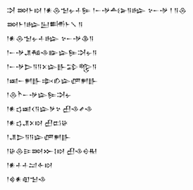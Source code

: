 <div class='block'>
<div class='line'>𒋫 𒇷𒈨𒊭 𒁹𒀭𒁲𒈠𒉡𒈦𒌉 𒁹𒀸𒋩𒋀𒅕𒀀𒈗 𒆳𒀸𒋩 𒑰 𒀀𒁲</div>
<div class='line'>𒇷𒈨𒁹𒈗𒌨𒌦𒈨𒑳 𒀀</div>
<div class='line'>𒁹𒀭𒁲𒈠𒉡𒈦𒈗 𒆳𒀸𒋩𒆠𒀀</div>
<div class='line'>𒁹𒀸𒋩𒂗𒄀𒈾𒅔𒇽𒌉𒋫𒉡𒀀</div>
<div class='line'>𒁹𒀸𒋩𒆕𒀀𒀀𒉽𒇽𒃲𒁉𒈜𒀀</div>
<div class='line'>𒁹𒀜𒀸𒂍𒃲𒇸𒁓𒇽𒂇𒂍𒃲</div>
<div class='line'>𒁹𒁲𒋻𒀸𒋩𒇽𒌉𒋫𒉡</div>
<div class='line'>𒁹𒀭𒌓𒀜𒌋𒀀𒇽𒃻𒆳 𒌷𒈾𒍦𒈾</div>
<div class='line'>𒁹𒀭𒌓𒂗𒉽𒊭 𒌷𒆗𒄩</div>
<div class='line'>𒁹𒂗𒆕𒀀𒀀𒇽𒂇𒂍𒃲</div>
<div class='line'>𒁹𒄩𒁲𒄿𒇷𒁍𒋙𒊭 𒌷𒈾𒀪𒊑</div>
<div class='line'>𒁹𒀭𒈦𒈦𒁺𒅆𒊭</div>
<div class='line'>𒁹𒄵𒀭𒊏𒈠𒈾</div>
</div>